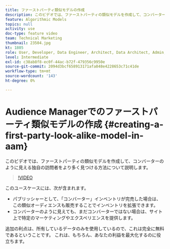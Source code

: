 ```yaml
---
title: ファーストパーティ類似モデルの作成
description: このビデオでは、ファーストパーティの類似モデルを作成して、コンバーターのように見える独自の訪問者をより多く見つける方法について説明します。
feature: Algorithmic Models
topics: null
activity: use
doc-type: feature video
team: Technical Marketing
thumbnail: 23504.jpg
kt: 1805
role: User, Developer, Data Engineer, Architect, Data Architect, Admin, Leader
level: Intermediate
exl-id: c38ab8f8-ec0f-44ac-b72f-479356c9950e
source-git-commit: 2094d3bcf658913171afa848e4228653c71c41de
workflow-type: tm+mt
source-wordcount: '143'
ht-degree: 0%

---
```


# Audience Managerでのファーストパーティ類似モデルの作成 {#creating-a-first-party-look-alike-model-in-aam}

このビデオでは、ファーストパーティの類似モデルを作成して、コンバーターのように見える独自の訪問者をより多く見つける方法について説明します。

>[!VIDEO](https://video.tv.adobe.com/v/23504/?quality=12)

このユースケースには、次が含まれます。

* パブリッシャーとして、「コンバーター」インベントリが完売した場合は、この類似オーディエンスも販売することでインベントリを拡張できます。
* コンバーターのように見えても、まだコンバーターではない場合は、サイト上で特定のマーケティングやエクスペリエンスを提供します。

追加の利点は、所有しているデータのみを使用しているので、これは完全に無料であるということです。 これは、もちろん、あなたの利益を最大化するのに役立ちます。
